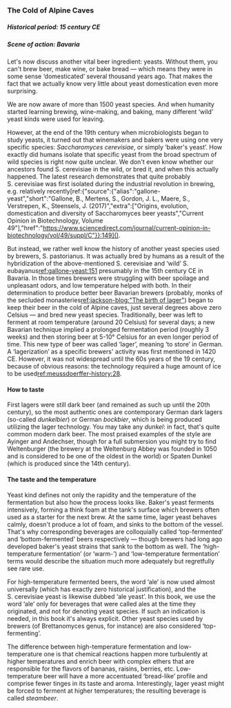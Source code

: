 ### The Cold of Alpine Caves

##### Historical period: 15 century CE
##### Scene of action: Bavaria

Let's now discuss another vital beer ingredient: yeasts. Without them, you can't brew beer, make wine, or bake bread — which means they were in some sense ‘domesticated’ several thousand years ago. That makes the fact that we actually know very little about yeast domestication even more surprising.

We are now aware of more than 1500 yeast species. And when humanity started learning brewing, wine-making, and baking, many different ‘wild’ yeast kinds were used for leaving.

However, at the end of the 19th century when microbiologists began to study yeasts, it turned out that winemakers and bakers were using one very specific species: *Saccharomyces cerevisiae*, or simply ‘baker's yeast’. How exactly did humans isolate that specific yeast from the broad spectrum of wild species is right now quite unclear. We don't even know whether our ancestors found S. cerevisiae in the wild, or bred it, and when this actually happened. The latest research demonstrates that quite probably S. cerevisiae was first isolated during the industrial revolution in brewing, e.g. relatively recently[ref:{"source":{"alias":"gallone-yeast","short":"Gallone, B., Mertens, S., Gordon, J. L., Maere, S., Verstrepen, K., Steensels, J. (2017)","extra":["Origins, evolution, domestication and diversity of Saccharomyces beer yeasts","Current Opinion in Biotechnology, Volume 49"],"href":"https://www.sciencedirect.com/journal/current-opinion-in-biotechnology/vol/49/suppl/C"}}:149]().

But instead, we rather well know the history of another yeast species used by brewers, S. pastorianus. It was actually bred by humans as a result of the hybridization of the above-mentioned S. cerevisiae and ‘wild’ S. eubayanus[ref:gallone-yeast:151]() presumably in the 15th century CE in Bavaria. In those times brewers were struggling with beer spoilage and unpleasant odors, and low temperature helped with both. In their determination to produce better beer Bavarian brewers (probably, monks of the secluded monasteries[ref:jackson-blog:"The birth of lager"](http://www.beerhunter.com/documents/19133-000255.html)) began to keep their beer in the cold of Alpine caves, just several degrees above zero Celsius — and bred new yeast species. Traditionally, beer was left to ferment at room temperature (around 20 Celsius) for several days; a new Bavarian technique implied a prolonged fermentation period (roughly 3 weeks) and then storing beer at 5-10° Celsius for an even longer period of time. This new type of beer was called ‘lager’, meaning ‘to store’ in German. A ‘lagerization’ as a specific brewers' activity was first mentioned in 1420 CE. However, it was not widespread until the 60s years of the 19 century, because of obvious reasons: the technology required a huge amount of ice to be used[ref:meussdoerffer-history:28]().

#### How to taste

First lagers were still dark beer (and remained as such up until the 20th century), so the most authentic ones are contemporary German dark lagers (so-called *dunkelbier*) or German *bockbier*, which is being produced utilizing the lager technology. You may take any *dunkel*: in fact, that's quite common modern dark beer. The most praised examples of the style are Ayinger and Andechser, though for a full submersion you might try to find Weltenburger (the brewery at the Weltenburg Abbey was founded in 1050 and is considered to be one of the oldest in the world) or Spaten Dunkel (which is produced since the 14th century).

#### The taste and the temperature

Yeast kind defines not only the rapidity and the temperature of the fermentation but also how the process looks like. Baker's yeast ferments intensively, forming a think foam at the tank's surface which brewers often used as a starter for the next brew. At the same time, lager yeast behaves calmly, doesn't produce a lot of foam, and sinks to the bottom of the vessel. That's why corresponding beverages are colloquially called ‘top-fermented’ and ‘bottom-fermented’ beers respectively — though brewers had long ago developed baker's yeast strains that sank to the bottom as well. The ‘high-temperature fermentation’ (or ‘warm-’) and ‘low-temperature fermentation’ terms would describe the situation much more adequately but regretfully see rare use.

For high-temperature fermented beers, the word ‘ale’ is now used almost universally (which has exactly zero historical justification), and the S. cerevisiae yeast is likewise dubbed ‘ale yeast’. In this book, we use the word ‘ale’ only for beverages that were called ales at the time they originated, and not for denoting yeast species. If such an indication is needed, in this book it's always explicit. Other yeast species used by brewers (of Brettanomyces genus, for instance) are also considered ‘top-fermenting’. 

The difference between high-temperature fermentation and low-temperature one is that chemical reactions happen more turbulently at higher temperatures and enrich beer with complex ethers that are responsible for the flavors of bananas, raisins, berries, etc. Low-temperature beer will have a more accentuated ‘bread-like’ profile and comprise fewer tinges in its taste and aroma. Interestingly, lager yeast might be forced to ferment at higher temperatures; the resulting beverage is called *steambeer*.
